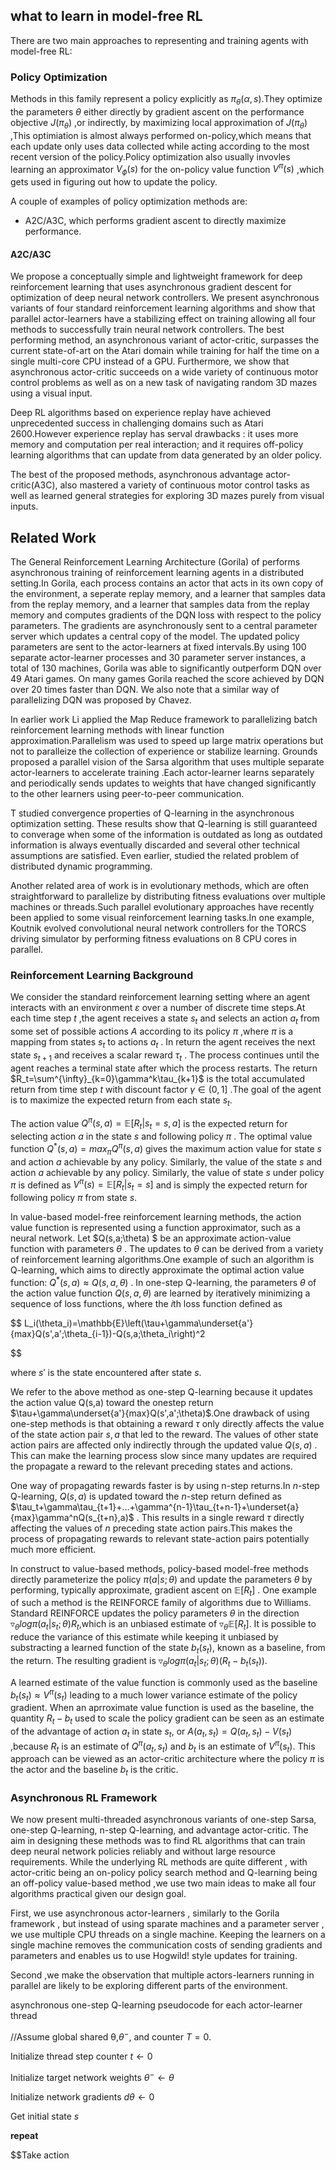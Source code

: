 ## what to learn in model-free RL

There are two main approaches to representing and training agents with model-free RL:

### Policy Optimization

Methods in this family represent a policy explicitly as $\pi_\theta(\alpha,s)$.They optimize the parameters $\theta$ either directly by gradient ascent on the performance objective $J(\pi_\theta)$ ,or indirectly, by maximizing local approximation of $J(\pi_\theta)$ ,This optimiation is almost always performed on-policy,which means that each update only uses data collected while acting according to the most recent version of the policy.Policy optimization also usually invovles learning an approximator $V_\phi(s)$ for the on-policy value function $V^\pi(s)$ ,which gets used in figuring out how to update the policy.

A couple of examples of policy optimization methods are:

* A2C/A3C, which performs gradient ascent to directly maximize performance.

#### A2C/A3C

We propose a conceptually simple and lightweight framework for deep reinforcement learning that uses asynchronous gradient descent for optimization of deep neural network controllers. We present asynchronous variants of four standard reinforcement learning algorithms and show that parallel actor-learners have a stabilizing effect on training allowing all four methods to successfully train neural network controllers. The best performing method, an asynchronous variant of actor-critic, surpasses the current state-of-art on the Atari domain while training for half the time on a single multi-core CPU instead of a GPU. Furthermore, we show that asynchronous actor-critic succeeds on a wide variety of continuous motor control problems as well as on a new task of navigating random 3D mazes using a visual input.

Deep RL algorithms based on experience replay have achieved unprecedented success in challenging domains such as Atari 2600.However experience replay has serval drawbacks : it uses more memory and computation per real interaction; and it requires off-policy learning algorithms that can update from data generated by an older policy.

The best of the proposed methods, asynchronous advantage actor-critic(A3C), also mastered a variety of continuous motor control tasks as well as learned general strategies for exploring 3D mazes purely from visual inputs.

## Related Work

The General Reinforcement Learning Architecture (Gorila) of performs asynchronous training of reinforcement learning agents in a distributed setting.In Gorila, each process contains an actor that acts in its own copy of the environment, a seperate replay memory, and a learner that samples data from the replay memory, and a learner that samples data from the replay memory and computes gradients of the DQN loss with respect to the policy parameters. The gradients are asynchronously sent to a central parameter server which updates a central copy of the model. The updated policy parameters are sent to the actor-learners at fixed intervals.By using 100 separate actor-learner processes and 30 parameter server instances, a total of 130 machines, Gorila was able to significantly outperform DQN over 49 Atari games. On many games Gorila reached the score achieved by DQN over 20 times faster than DQN. We also note that a similar way of parallelizing DQN was proposed by Chavez.

In earlier work Li applied the Map Reduce framework to parallelizing batch reinforcement learning methods with linear function approximation.Parallelism was used to speed up large matrix operations but not to paralleize the collection of experience or stabilize learning. Grounds proposed a parallel vision of the Sarsa algorithm that uses multiple separate actor-learners to accelerate training .Each actor-learner learns separately and periodically sends updates to weights that have changed significantly to the other learners using peer-to-peer communication.

T studied convergence properties of Q-learning in the asynchronous optimization setting. These results show that Q-learning is still guaranteed to converage when some of the information is outdated as long as outdated information is always eventually discarded and several other technical assumptions are satisfied. Even earlier, studied the related problem of distributed dynamic programming.

Another related area of work is in evolutionary methods, which are often straightforward to parallelize by distributing fitness evaluations over multiple machines or threads.Such parallel evolutionary approaches have recently been applied to some visual reinforcement learning tasks.In one example, Koutnik evolved convolutional neural network controllers for the TORCS driving simulator by performing fitness evaluations on 8 CPU cores in parallel.

### Reinforcement Learning Background

We consider the standard reinforcement learning setting where an agent interacts with an environment $\varepsilon$ over a number of discrete time steps.At each time step $t$ ,the agent receives a state $s_t$ and selects an action $a_t$ from some set of possible actions $A$ according to its policy $\pi$ ,where $\pi$ is a mapping from states $s_t$ to actions $a_t$ . In return the agent receives the next state $s_{t+1}$ and receives a scalar reward $\tau_t$ . The process continues until the agent reaches a terminal state after  which the process restarts. The return $R_t=\sum^{\infty}_{k=0}\gamma^k\tau_{k+1}$ is the total accumulated return from time step $t$ with discount factor $\gamma\in(0,1]$ .The goal of the agent is to maximize the expected return from each state $s_t$.

The action value $Q^\pi(s,a)=\mathbb{E}[R_t|s_t=s,a]$ is the expected return for selecting action $a$ in the state $s$ and following policy $\pi$ . The optimal value function $Q^*(s,a)=max_\pi Q^\pi(s,a)$ gives the maximum action value for state $s$ and action $a$ achievable by any policy. Similarly, the value of the state $s$ and action $a$ achievable by any policy. Similarly, the value of state $s$ under policy $\pi$ is defined as $V^\pi(s)=\mathbb{E}[R_t|s_t=s]$ and is simply the expected return for following policy $\pi$ from state $s$.

In value-based model-free reinforcement learning methods, the action value function is represented using a function approximator, such as a neural network. Let $Q(s,a;\theta) $ be an approximate action-value function with parameters $\theta$ . The updates to $\theta$ can be derived from a variety of reinforcement learning algorithms.One example of such an algorithm is Q-learning, which aims to directly approximate the optimal action value function: $Q^*(s,a)\approx Q(s,a,\theta)$ . In one-step Q-learning, the parameters $\theta$ of the action value function $Q(s,a,\theta)$ are learned by iteratively minimizing a sequence of loss functions, where the $i$th loss function defined as

$$
L_i(\theta_i)=\mathbb{E}\left(\tau+\gamma\underset{a'}{max}Q(s',a';\theta_{i-1})-Q(s,a;\theta_i\right)^2

$$


where $s'$ is the state encountered after state $s$.

We refer to the above method as one-step Q-learning because it updates the action value Q(s,a) toward the onestep return $\tau+\gamma\underset{a'}{max}Q(s',a';\theta)$.One drawback of using one-step methods is that obtaining a reward $\tau$ only directly affects the value of the state action pair $s,a$ that led to the reward. The values of other state action pairs are affected only indirectly through the updated value $Q(s,a)$ . This can make the learning process slow since many updates are required the propagate a reward to the relevant preceding states and actions.

One way of propagating rewards faster is by using n-step returns.In $n$-step Q-learning, $Q(s,a)$ is updated toward the $n$-step return defined as $\tau_t+\gamma\tau_{t+1}+...+\gamma^{n-1}\tau_{t+n-1}+\underset{a}{max}\gamma^nQ(s_{t+n},a)$ . This results in a single reward $\tau$ directly affecting the values of $n$ preceding state action pairs.This makes the process of propagating rewards to relevant state-action pairs potentially much more efficient.

In construct to value-based methods, policy-based model-free methods directly parameterize the policy $\pi(a|s;\theta)$ and update the parameters $\theta$ by performing, typically approximate, gradient ascent on $\mathbb{E}[R_t]$ . One example of such a method is the REINFORCE family of algorithms due to Williams. Standard REINFORCE updates the policy parameters $\theta$ in the direction $\triangledown_\theta log\pi(a_t|s_t;\theta)R_t$,which is an unbiased estimate of $\triangledown_\theta\mathbb{E}[R_t]$. It is possible to reduce the variance of this estimate while keeping it unbiased by substracting a learned  function of the state   $b_t(s_t)$, known as a baseline, from the return. The resulting gradient is $\triangledown_\theta log\pi(a_t|s_t;\theta)(R_t-b_t(s_t)).$

A learned estimate of the value function is commonly used as the baseline $b_t(s_t)\approx V^\pi(s_t)$ leading to a much lower variance estimate of the policy gradient. When an aprroximate value function is used as the baseline, the quantity $R_t-b_t$ used to scale the policy gradient can be seen as an estimate of the advantage of action $a_t$ in state $s_t$, or $A(a_t,s_t)=Q(a_t,s_t)-V(s_t)$ ,because $R_t$ is an estimate of $Q^\pi(a_t,s_t)$ and $b_t$ is an estimate of $V^\pi(s_t)$. This approach can be viewed as an actor-critic architecture where the policy $\pi$ is the actor and the baseline $b_t$ is the critic.

### Asynchronous RL Framework

We now present multi-threaded asynchronous variants of one-step Sarsa, one-step Q-learning, n-step Q-learning, and advantage actor-critic. The aim in designing these methods was to find RL algorithms that can train deep neural network policies reliably and without large resource requirements. While the underlying RL methods are quite different , with actor-critic being an on-policy policy search method and Q-learning being an off-policy value-based method ,we use two main ideas to make all four algorithms practical given our design goal.

First, we use asynchronous actor-learners , similarly to the Gorila framework , but instead of using sparate machines and a parameter server , we use multiple CPU threads  on a single machine. Keeping the learners on a single machine removes the communication costs of sending gradients and parameters and enables us to use Hogwild! style updates for training.

Second ,we make the observation that multiple actors-learners running in parallel are likely to be exploring different parts of the environment.



asynchronous one-step Q-learning pseudocode for each actor-learner thread

//Assume global shared θ,$\theta^-$, and counter $T=0$.

Initialize thread step counter $t\leftarrow 0$

Initialize target network weights $\theta^-\leftarrow\theta$

Initialize network gradients $d\theta\leftarrow 0$

Get initial state $s$

**repeat**

$\$Take action

